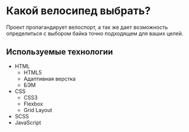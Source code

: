 # Какой велосипед выбрать?

Проект пропагандирует велоспорт, а так же дает возможность определиться с выбором байка точно подходящем для
ваших целей.

## Используемые технологии

- HTML
  - HTML5
  - Адаптивная верстка
  - БЭМ
- CSS
  - CSS3
  - Flexbox
  - Grid Layout
- SCSS
- JavaScript
